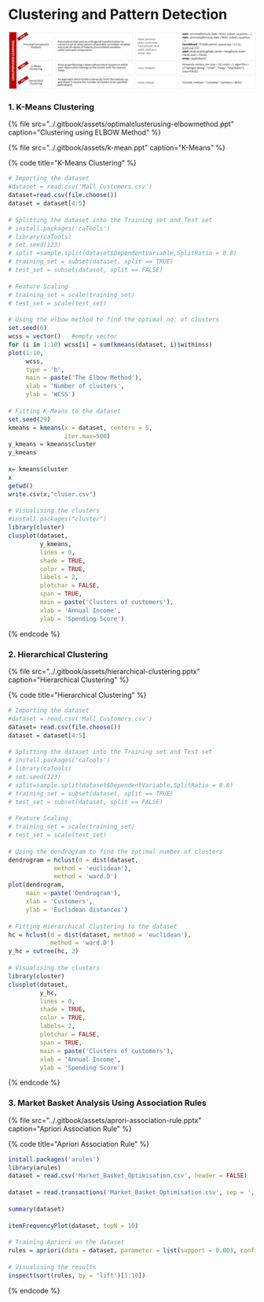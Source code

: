 # Clustering and Pattern Detection

![Unsupervised Learning Algorithms](../.gitbook/assets/unsupervised-learning.jpg)



### 1. K-Means Clustering

{% file src="../.gitbook/assets/optimalclusterusing-elbowmethod.ppt" caption="Clustering using ELBOW Method" %}

{% file src="../.gitbook/assets/k-mean.ppt" caption="K-Means" %}



{% code title="K-Means Clustering" %}
```r
# Importing the dataset
#dataset = read.csv('Mall_Customers.csv')
dataset=read.csv(file.choose())
dataset = dataset[4:5]

# Splitting the dataset into the Training set and Test set
# install.packages('caTools')
# library(caTools)
# set.seed(123)
# split =sample.split(dataset$DependentVariable,SplitRatio = 0.8)
# training_set = subset(dataset, split == TRUE)
# test_set = subset(dataset, split == FALSE)

# Feature Scaling
# training_set = scale(training_set)
# test_set = scale(test_set)

# Using the elbow method to find the optimal no. of clusters
set.seed(6)
wcss = vector()   #empty vector
for (i in 1:10) wcss[i] = sum(kmeans(dataset, i)$withinss)
plot(1:10,
     wcss,
     type = 'b',
     main = paste('The Elbow Method'),
     xlab = 'Number of clusters',
     ylab = 'WCSS')

# Fitting K-Means to the dataset
set.seed(29)
kmeans = kmeans(x = dataset, centers = 5,
                iter.max=500)
y_kmeans = kmeans$cluster
y_kmeans

x= kmeans$cluster
x
getwd()
write.csv(x,"cluser.csv")

# Visualising the clusters
#install.packages("cluster")
library(cluster)
clusplot(dataset,
         y_kmeans,
         lines = 0,
         shade = TRUE,
         color = TRUE,
         labels = 2,
         plotchar = FALSE,
         span = TRUE,
         main = paste('Clusters of customers'),
         xlab = 'Annual Income',
         ylab = 'Spending Score')
```
{% endcode %}



### 2. Hierarchical Clustering

{% file src="../.gitbook/assets/hierarchical-clustering.pptx" caption="Hierarchical Clustering" %}

{% code title="Hierarchical Clustering" %}
```r
# Importing the dataset
#dataset = read.csv('Mall_Customers.csv')
dataset= read.csv(file.choose())
dataset = dataset[4:5]

# Splitting the dataset into the Training set and Test set
# install.packages('caTools')
# library(caTools)
# set.seed(123)
# split=sample.split(dataset$DependentVariable,SplitRatio = 0.8)
# training_set = subset(dataset, split == TRUE)
# test_set = subset(dataset, split == FALSE)

# Feature Scaling
# training_set = scale(training_set)
# test_set = scale(test_set)

# Using the dendrogram to find the optimal number of clusters
dendrogram = hclust(d = dist(dataset, 
             method = 'euclidean'), 
             method = 'ward.D')
plot(dendrogram,
     main = paste('Dendrogram'),
     xlab = 'Customers',
     ylab = 'Euclidean distances')

# Fitting Hierarchical Clustering to the dataset
hc = hclust(d = dist(dataset, method = 'euclidean'), 
            method = 'ward.D')
y_hc = cutree(hc, 2)

# Visualising the clusters
library(cluster)
clusplot(dataset,
         y_hc,
         lines = 0,
         shade = TRUE,
         color = TRUE,
         labels= 2,
         plotchar = FALSE,
         span = TRUE,
         main = paste('Clusters of customers'),
         xlab = 'Annual Income',
         ylab = 'Spending Score')
```
{% endcode %}



### 3. Market Basket Analysis Using Association Rules

{% file src="../.gitbook/assets/aprori-association-rule.pptx" caption="Apriori Association Rule" %}



{% code title="Apriori Association Rule" %}
```r
install.packages('arules')
library(arules)
dataset = read.csv('Market_Basket_Optimisation.csv', header = FALSE)

dataset = read.transactions('Market_Basket_Optimisation.csv', sep = ',', rm.duplicates = TRUE)

summary(dataset)

itemFrequencyPlot(dataset, topN = 10)

# Training Apriori on the dataset
rules = apriori(data = dataset, parameter = list(support = 0.003, confidence = 0.2))

# Visualising the results
inspect(sort(rules, by = 'lift')[1:10])
```
{% endcode %}



